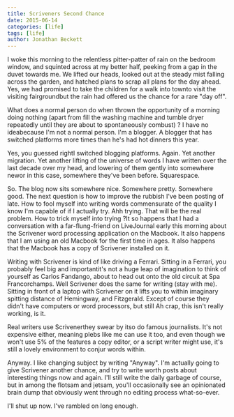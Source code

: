 ```yaml
---
title: Scriveners Second Chance
date: 2015-06-14
categories: [life]
tags: [life]
author: Jonathan Beckett
---
```


I woke this morning to the relentless pitter-patter of rain on the bedroom window, and squinted across at my better half, peeking from a gap in the duvet towards me. We lifted our heads, looked out at the steady mist falling across the garden, and hatched plans to scrap all plans for the day ahead. Yes, we had promised to take the children for a walk into townto visit the visiting fairgroundbut the rain had offered us the chance for a rare "day off".

What does a normal person do when thrown the opportunity of a morning doing nothing (apart from fill the washing machine and tumble dryer repeatedly until they are about to spontaneously combust) ? I have no ideabecause I'm not a normal person. I'm a blogger. A blogger that has switched platforms more times than he's had hot dinners this year.

Yes, you guessed rightI switched blogging platforms. Again. Yet another migration. Yet another lifting of the universe of words I have written over the last decade over my head, and lowering of them gently into somewhere newor in this case, somewhere they've been before. Squarespace.

So. The blog now sits somewhere nice. Somewhere pretty. Somewhere good. The next question is how to improve the rubbish I've been posting of late. How to fool myself into writing words commensurate of the quality I know I'm capable of if I actually try. Ahh trying. That will be the real problem. How to trick myself into trying ?It so happens that I had a conversation with a far-flung-friend on LiveJournal early this morning about the Scrivener word processing application on the Macbook. It also happens that I am using an old Macbook for the first time in ages. It also happens that the Macbook has a copy of Scrivener installed on it.

Writing with Scrivener is kind of like driving a Ferrari. Sitting in a Ferrari, you probably feel big and importantit's not a huge leap of imagination to think of yourself as Carlos Fandango, about to head out onto the old circuit at Spa Francorchamps. Well Scrivener does the same for writing (stay with me). Sitting in front of a laptop with Scrivener on it lifts you to within imaginary spitting distance of Hemingway, and Fitzgerald. Except of course they didn't have computers or word processors, but still Ah crap, this isn't really working, is it.

Real writers use Scrivenerthey swear by itso do famous journalists. It's not expensive either, meaning plebs like me can use it too, and even though we won't use 5% of the features a copy editor, or a script writer might use, it's still a lovely environment to conjur words within.

Anyway. I like changing subject by writing "Anyway". I'm actually going to give Scrivener another chance, and try to write worth posts about interesting things now and again. I'll still write the daily garbage of course, but in among the flotsam and jetsam, you'll occasionally see an opinionated brain dump that obviously went through no editing process what-so-ever.

I'll shut up now. I've rambled on long enough.